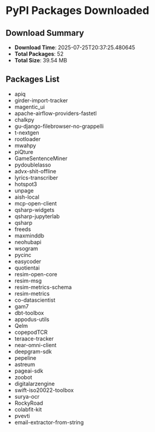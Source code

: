 # PyPI Packages Downloaded

## Download Summary
- **Download Time**: 2025-07-25T20:37:25.480645
- **Total Packages**: 52
- **Total Size**: 39.54 MB

## Packages List
- apiq
- girder-import-tracker
- magentic_ui
- apache-airflow-providers-fastetl
- chalkpy
- gu-django-filebrowser-no-grappelli
- t-nextgen
- rootloader
- mwahpy
- piQture
- GameSentenceMiner
- pydoublelasso
- advx-shit-offline
- lyrics-transcriber
- hotspot3
- unpage
- aish-local
- mcp-open-client
- qsharp-widgets
- qsharp-jupyterlab
- qsharp
- freeds
- maxminddb
- neohubapi
- wsogram
- pycinc
- easycoder
- quotientai
- resim-open-core
- resim-msg
- resim-metrics-schema
- resim-metrics
- co-datascientist
- gam7
- dbt-toolbox
- appodus-utils
- Qelm
- copepodTCR
- teraace-tracker
- near-omni-client
- deepgram-sdk
- pepeline
- astreum
- pageai-sdk
- zoobot
- digitalarzengine
- swift-iso20022-toolbox
- surya-ocr
- RockyRoad
- colabfit-kit
- pvevti
- email-extractor-from-string
